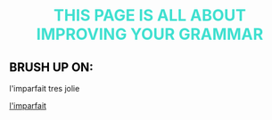 <h1 align="center">
  <b style="color:turquoise;">THIS PAGE IS ALL ABOUT IMPROVING YOUR GRAMMAR</b><br>
</h1>

<h2 style="color:black;"> BRUSH UP ON:</h2> 
<p lang="fr" style=colour:dark blue;">l'imparfait tres jolie


<a href="https://www.youtube.com/watch?time_continue=2&v=U5KXfaeJJ_4">l'imparfait</a>







